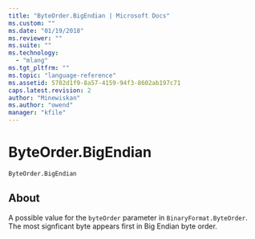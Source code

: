 ```yaml
---
title: "ByteOrder.BigEndian | Microsoft Docs"
ms.custom: ""
ms.date: "01/19/2018"
ms.reviewer: ""
ms.suite: ""
ms.technology: 
  - "mlang"
ms.tgt_pltfrm: ""
ms.topic: "language-reference"
ms.assetid: 5702d1f9-8a57-4159-94f3-8602ab197c71
caps.latest.revision: 2
author: "Minewiskan"
ms.author: "owend"
manager: "kfile"
---
```

# ByteOrder.BigEndian
<code>ByteOrder.BigEndian
</code>

## About
A possible value for the <code>byteOrder</code> parameter in <code>BinaryFormat.ByteOrder</code>. The most signficant byte appears first in Big Endian byte order.
